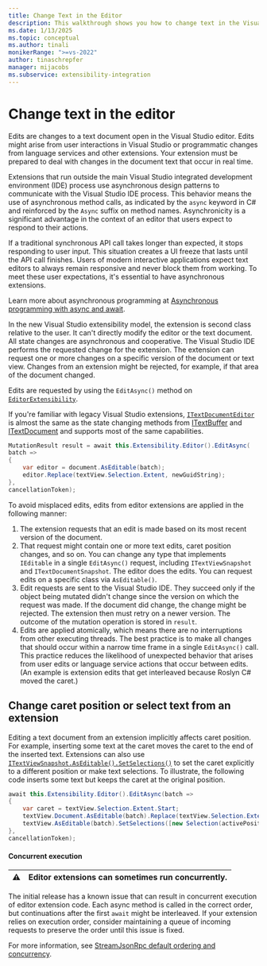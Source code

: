 ```yaml
---
title: Change Text in the Editor
description: This walkthrough shows you how to change text in the Visual Studio editor by using extensions.
ms.date: 1/13/2025
ms.topic: conceptual
ms.author: tinali
monikerRange: ">=vs-2022"
author: tinaschrepfer
manager: mijacobs
ms.subservice: extensibility-integration
---
```


# Change text in the editor

Edits are changes to a text document open in the Visual Studio editor. Edits might arise from user interactions in Visual Studio or programmatic changes from language services and other extensions. Your extension must be prepared to deal with changes in the document text that occur in real time.

Extensions that run outside the main Visual Studio integrated development environment (IDE) process use asynchronous design patterns to communicate with the Visual Studio IDE process. This behavior means the use of asynchronous method calls, as indicated by the `async` keyword in C# and reinforced by the `Async` suffix on method names. Asynchronicity is a significant advantage in the context of an editor that users expect to respond to their actions.

If a traditional synchronous API call takes longer than expected, it stops responding to user input. This situation creates a UI freeze that lasts until the API call finishes. Users of modern interactive applications expect text editors to always remain responsive and never block them from working. To meet these user expectations, it's essential to have asynchronous extensions.

Learn more about asynchronous programming at [Asynchronous programming with async and await](/dotnet/csharp/programming-guide/concepts/async/).

In the new Visual Studio extensibility model, the extension is second class relative to the user. It can't directly modify the editor or the text document. All state changes are asynchronous and cooperative. The Visual Studio IDE performs the requested change for the extension. The extension can request one or more changes on a specific version of the document or text view. Changes from an extension might be rejected, for example, if that area of the document changed.

Edits are requested by using the `EditAsync()` method on [`EditorExtensibility`](/dotnet/api/microsoft.visualstudio.extensibility.editor.editorextensibility).

If you're familiar with legacy Visual Studio extensions, [`ITextDocumentEditor`](/dotnet/api/microsoft.visualstudio.extensibility.editor.itextdocumenteditor) is almost the same as the state changing methods from [ITextBuffer](/dotnet/api/microsoft.visualstudio.text.itextbuffer) and [ITextDocument](/dotnet/api/microsoft.visualstudio.text.itextdocument) and supports most of the same capabilities.

```csharp
MutationResult result = await this.Extensibility.Editor().EditAsync(
batch =>
{
    var editor = document.AsEditable(batch);
    editor.Replace(textView.Selection.Extent, newGuidString);
},
cancellationToken);
```

To avoid misplaced edits, edits from editor extensions are applied in the following manner:

1. The extension requests that an edit is made based on its most recent version of the document.
1. That request might contain one or more text edits, caret position changes, and so on. You can change any type that implements `IEditable` in a single `EditAsync()` request, including `ITextViewSnapshot` and `ITextDocumentSnapshot`. The editor does the edits. You can request edits on a specific class via `AsEditable()`.
1. Edit requests are sent to the Visual Studio IDE. They succeed only if the object being mutated didn't change since the version on which the request was made. If the document did change, the change might be rejected. The extension then must retry on a newer version. The outcome of the mutation operation is stored in `result`.
1. Edits are applied atomically, which means there are no interruptions from other executing threads. The best practice is to make all changes that should occur within a narrow time frame in a single `EditAsync()` call. This practice reduces the likelihood of unexpected behavior that arises from user edits or language service actions that occur between edits. (An example is extension edits that get interleaved because Roslyn C# moved the caret.)

## Change caret position or select text from an extension

Editing a text document from an extension implicitly affects caret position. For example, inserting some text at the caret moves the caret to the end of the inserted text. Extensions can also use [`ITextViewSnapshot.AsEditable().SetSelections()`](/dotnet/api/microsoft.visualstudio.extensibility.editor.itextvieweditor.setselections) to set the caret explicitly to a different position or make text selections. To illustrate, the following code inserts some text but keeps the caret at the original position.

```csharp
await this.Extensibility.Editor().EditAsync(batch =>
{
    var caret = textView.Selection.Extent.Start;
    textView.Document.AsEditable(batch).Replace(textView.Selection.Extent, newGuidString);
    textView.AsEditable(batch).SetSelections([new Selection(activePosition: caret, anchorPosition: caret, insertionPosition: caret)]);
},
cancellationToken);
```

#### Concurrent execution

:warning: | Editor extensions can sometimes run concurrently.
:---: | :---

The initial release has a known issue that can result in concurrent execution of editor extension code. Each async method is called in the correct order, but continuations after the first `await` might be interleaved. If your extension relies on execution order, consider maintaining a queue of incoming requests to preserve the order until this issue is fixed.

For more information, see [StreamJsonRpc default ordering and concurrency](https://github.com/microsoft/vs-streamjsonrpc/blob/main/docfx/docs/resiliency.md#default-ordering-and-concurrency-behavior).
